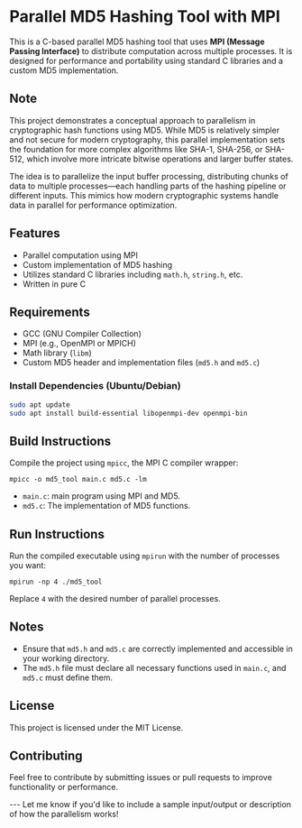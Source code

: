 # Parallel MD5 Hashing Tool with MPI

This is a C-based parallel MD5 hashing tool that uses **MPI (Message Passing Interface)** to distribute computation across multiple processes. It is designed for performance and portability using standard C libraries and a custom MD5 implementation.

##  Note

This project demonstrates a conceptual approach to parallelism in cryptographic hash functions using MD5. While MD5 is relatively simpler and not secure for modern cryptography, this parallel implementation sets the foundation for more complex algorithms like SHA-1, SHA-256, or SHA-512, which involve more intricate bitwise operations and larger buffer states.

The idea is to parallelize the input buffer processing, distributing chunks of data to multiple processes—each handling parts of the hashing pipeline or different inputs. This mimics how modern cryptographic systems handle data in parallel for performance optimization.

##  Features

- Parallel computation using MPI
- Custom implementation of MD5 hashing
- Utilizes standard C libraries including `math.h`, `string.h`, etc.
- Written in pure C

##  Requirements

- GCC (GNU Compiler Collection)
- MPI (e.g., OpenMPI or MPICH)
- Math library (`libm`)
- Custom MD5 header and implementation files (`md5.h` and `md5.c`)

###  Install Dependencies (Ubuntu/Debian)

```bash
sudo apt update
sudo apt install build-essential libopenmpi-dev openmpi-bin

```

##  Build Instructions

Compile the project using `mpicc`, the MPI C compiler wrapper:

```
mpicc -o md5_tool main.c md5.c -lm
```
- `main.c`: main program using MPI and MD5.
- `md5.c`: The implementation of MD5 functions.
    
##  Run Instructions

Run the compiled executable using `mpirun` with the number of processes you want:

```
mpirun -np 4 ./md5_tool
```

Replace `4` with the desired number of parallel processes.

##  Notes

- Ensure that `md5.h` and `md5.c` are correctly implemented and accessible in your working directory.
- The `md5.h` file must declare all necessary functions used in `main.c`, and `md5.c` must define them.
    

##  License

This project is licensed under the MIT License.

##  Contributing

Feel free to contribute by submitting issues or pull requests to improve functionality or performance.

--- Let me know if you'd like to include a sample input/output or description of how the parallelism works!

